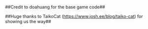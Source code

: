 ##Credit to doahuang for the base game code##
 
##Huge thanks to TaikoCat (https://www.josh.ee/blog/taiko-cat) for showing us the way##
